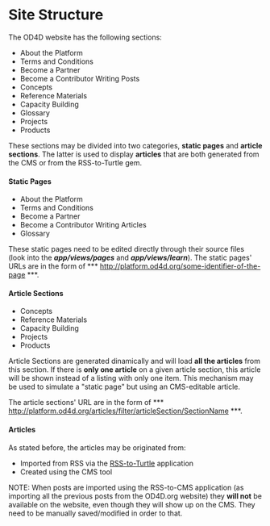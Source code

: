 # Site Structure

The OD4D website has the following sections:

- About the Platform
- Terms and Conditions
- Become a Partner
- Become a Contributor Writing Posts
- Concepts
- Reference Materials
- Capacity Building
- Glossary
- Projects
- Products

These sections may be divided into two categories, **static pages** and **article sections**. The latter is used to display **articles** that are both generated from the CMS or from the RSS-to-Turtle gem.

#### Static Pages

- About the Platform
- Terms and Conditions
- Become a Partner
- Become a Contributor Writing Articles
- Glossary

These static pages need to be edited directly through their source files (look into the ***app/views/pages*** and ***app/views/learn***). The static pages' URLs are in the form of *** http://platform.od4d.org/some-identifier-of-the-page ***.

#### Article Sections

- Concepts
- Reference Materials
- Capacity Building
- Projects
- Products

Article Sections are generated dinamically and will load **all the articles** from this section. If there is **only one article** on a given article section, this article will be shown instead of a listing with only one item. This mechanism may be used to simulate a "static page" but using an CMS-editable article.

The article sections' URL are in the form of *** http://platform.od4d.org/articles/filter/articleSection/SectionName ***.

#### Articles

As stated before, the articles may be originated from:

- Imported from RSS via the [RSS-to-Turtle](https://github.com/W3CBrasil/od4d-rss-to-turtle) application
- Created using the CMS tool

NOTE: When posts are imported using the RSS-to-CMS application (as importing all the previous posts from the OD4D.org website) they **will not** be available on the website, even though they will show up on the CMS. They need to be manually saved/modified in order to that.
